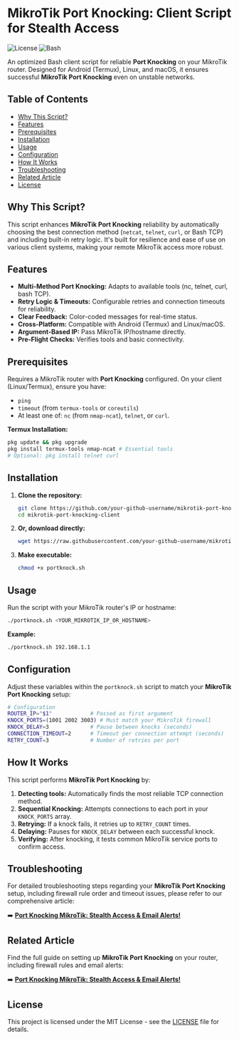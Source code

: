 # MikroTik Port Knocking: Client Script for Stealth Access

![License](https://img.shields.io/badge/license-MIT-blue.svg)
![Bash](https://img.shields.io/badge/shell-bash-lightgreen.svg)

An optimized Bash client script for reliable **Port Knocking** on your MikroTik router. Designed for Android (Termux), Linux, and macOS, it ensures successful **MikroTik Port Knocking** even on unstable networks.

## Table of Contents
*   [Why This Script?](#why-this-script)
*   [Features](#features)
*   [Prerequisites](#prerequisites)
*   [Installation](#installation)
*   [Usage](#usage)
*   [Configuration](#configuration)
*   [How It Works](#how-it-works)
*   [Troubleshooting](#troubleshooting)
*   [Related Article](#related-article)
*   [License](#license)

## Why This Script?

This script enhances **MikroTik Port Knocking** reliability by automatically choosing the best connection method (`netcat`, `telnet`, `curl`, or Bash TCP) and including built-in retry logic. It's built for resilience and ease of use on various client systems, making your remote MikroTik access more robust.

## Features

*   **Multi-Method Port Knocking:** Adapts to available tools (nc, telnet, curl, bash TCP).
*   **Retry Logic & Timeouts:** Configurable retries and connection timeouts for reliability.
*   **Clear Feedback:** Color-coded messages for real-time status.
*   **Cross-Platform:** Compatible with Android (Termux) and Linux/macOS.
*   **Argument-Based IP:** Pass MikroTik IP/hostname directly.
*   **Pre-Flight Checks:** Verifies tools and basic connectivity.

## Prerequisites

Requires a MikroTik router with **Port Knocking** configured. On your client (Linux/Termux), ensure you have:
*   `ping`
*   `timeout` (from `termux-tools` or `coreutils`)
*   At least one of: `nc` (from `nmap-ncat`), `telnet`, or `curl`.

**Termux Installation:**
```bash
pkg update && pkg upgrade
pkg install termux-tools nmap-ncat # Essential tools
# Optional: pkg install telnet curl
```

## Installation

1.  **Clone the repository:**
    ```bash
    git clone https://github.com/your-github-username/mikrotik-port-knocking-client.git
    cd mikrotik-port-knocking-client
    ```
2.  **Or, download directly:**
    ```bash
    wget https://raw.githubusercontent.com/your-github-username/mikrotik-port-knocking-client/main/portknock.sh
    ```
3.  **Make executable:**
    ```bash
    chmod +x portknock.sh
    ```

## Usage

Run the script with your MikroTik router's IP or hostname:

```bash
./portknock.sh <YOUR_MIKROTIK_IP_OR_HOSTNAME>
```

**Example:**
```bash
./portknock.sh 192.168.1.1
```

## Configuration

Adjust these variables within the `portknock.sh` script to match your **MikroTik Port Knocking** setup:

```bash
# Configuration
ROUTER_IP="$1"            # Passed as first argument
KNOCK_PORTS=(1001 2002 3003) # Must match your MikroTik firewall
KNOCK_DELAY=3             # Pause between knocks (seconds)
CONNECTION_TIMEOUT=2      # Timeout per connection attempt (seconds)
RETRY_COUNT=3             # Number of retries per port
```

## How It Works

This script performs **MikroTik Port Knocking** by:
1.  **Detecting tools:** Automatically finds the most reliable TCP connection method.
2.  **Sequential Knocking:** Attempts connections to each port in your `KNOCK_PORTS` array.
3.  **Retrying:** If a knock fails, it retries up to `RETRY_COUNT` times.
4.  **Delaying:** Pauses for `KNOCK_DELAY` between each successful knock.
5.  **Verifying:** After knocking, it tests common MikroTik service ports to confirm access.

## Troubleshooting

For detailed troubleshooting steps regarding your **MikroTik Port Knocking** setup, including firewall rule order and timeout issues, please refer to our comprehensive article:

➡️ **[Port Knocking MikroTik: Stealth Access & Email Alerts!](https://www.sec-ttl.com/mikrotik-port-knocking-unlock-like-a-stealth-pro/#troubleshooting)**

## Related Article

Find the full guide on setting up **MikroTik Port Knocking** on your router, including firewall rules and email alerts:

➡️ **[Port Knocking MikroTik: Stealth Access & Email Alerts!](https://www.sec-ttl.com/mikrotik-port-knocking-unlock-like-a-stealth-pro/)**

## License

This project is licensed under the MIT License - see the [LICENSE](LICENSE) file for details.
